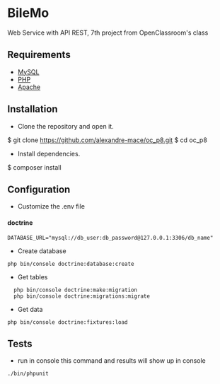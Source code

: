 # BileMo

Web Service with API REST, 7th project from OpenClassroom's class

## Requirements 
*   [MySQL](https://www.mysql.com/fr/)
*   [PHP](http://php.net/manual/fr/intro-whatis.php)
*   [Apache](https://www.apache.org/)

## Installation 
*   Clone the repository and open it.

$ git clone https://github.com/alexandre-mace/oc_p8.git
$ cd oc_p8

*   Install dependencies.


$ composer install


## Configuration
*   Customize the .env file

#### doctrine
```
DATABASE_URL="mysql://db_user:db_password@127.0.0.1:3306/db_name"
```

*   Create database 

```
php bin/console doctrine:database:create
```

*   Get tables 

```
  php bin/console doctrine:make:migration
  php bin/console doctrine:migrations:migrate
```

*   Get data

```
php bin/console doctrine:fixtures:load
```

## Tests
*   run in console this command and results will show up in console
```
./bin/phpunit 
```